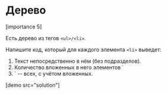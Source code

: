 # Дерево

[importance 5]

Есть дерево из тегов `<ul>/<li>`.

Напишите код, который для каждого элемента `<li>` выведет:
<ol>
<li>Текст непосредственно в нём (без подразделов).</li>
<li>Количество вложенных в него элементов `<li>` -- всех, с учётом вложенных.</li>
</ol>

[demo src="solution"]

